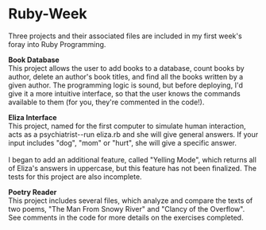 # Ruby-Week
Three projects and their associated files are included in my first week's foray into Ruby Programming.

<strong>Book Database</strong></br>
This project allows the user to add books to a database, count books by author, delete an author's book titles, and find all the books written by a given author. The programming logic is sound, but before deploying, I'd give it a more intuitive interface, so that the user knows the commands available to them (for you, they're commented in the code!).

<strong>Eliza Interface</strong></br>
This project, named for the first computer to simulate human interaction, acts as a psychiatrist--run eliza.rb and she will give general answers. If your input includes "dog", "mom" or "hurt", she will give a specific answer.
</br></br>
I began to add an additional feature, called "Yelling Mode", which returns all of Eliza's answers in uppercase, but this feature has not been finalized. The tests for this project are also incomplete.

<strong>Poetry Reader</strong></br>
This project includes several files, which analyze and compare the texts of two poems, "The Man From Snowy River" and "Clancy of the Overflow". See comments in the code for more details on the exercises completed.
